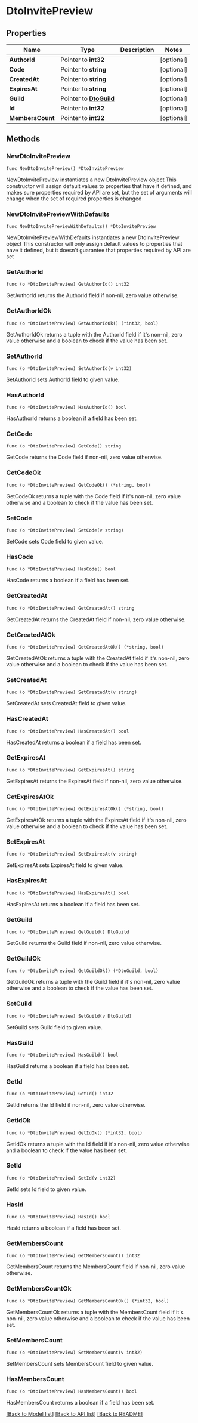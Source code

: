 # DtoInvitePreview

## Properties

Name | Type | Description | Notes
------------ | ------------- | ------------- | -------------
**AuthorId** | Pointer to **int32** |  | [optional] 
**Code** | Pointer to **string** |  | [optional] 
**CreatedAt** | Pointer to **string** |  | [optional] 
**ExpiresAt** | Pointer to **string** |  | [optional] 
**Guild** | Pointer to [**DtoGuild**](DtoGuild.md) |  | [optional] 
**Id** | Pointer to **int32** |  | [optional] 
**MembersCount** | Pointer to **int32** |  | [optional] 

## Methods

### NewDtoInvitePreview

`func NewDtoInvitePreview() *DtoInvitePreview`

NewDtoInvitePreview instantiates a new DtoInvitePreview object
This constructor will assign default values to properties that have it defined,
and makes sure properties required by API are set, but the set of arguments
will change when the set of required properties is changed

### NewDtoInvitePreviewWithDefaults

`func NewDtoInvitePreviewWithDefaults() *DtoInvitePreview`

NewDtoInvitePreviewWithDefaults instantiates a new DtoInvitePreview object
This constructor will only assign default values to properties that have it defined,
but it doesn't guarantee that properties required by API are set

### GetAuthorId

`func (o *DtoInvitePreview) GetAuthorId() int32`

GetAuthorId returns the AuthorId field if non-nil, zero value otherwise.

### GetAuthorIdOk

`func (o *DtoInvitePreview) GetAuthorIdOk() (*int32, bool)`

GetAuthorIdOk returns a tuple with the AuthorId field if it's non-nil, zero value otherwise
and a boolean to check if the value has been set.

### SetAuthorId

`func (o *DtoInvitePreview) SetAuthorId(v int32)`

SetAuthorId sets AuthorId field to given value.

### HasAuthorId

`func (o *DtoInvitePreview) HasAuthorId() bool`

HasAuthorId returns a boolean if a field has been set.

### GetCode

`func (o *DtoInvitePreview) GetCode() string`

GetCode returns the Code field if non-nil, zero value otherwise.

### GetCodeOk

`func (o *DtoInvitePreview) GetCodeOk() (*string, bool)`

GetCodeOk returns a tuple with the Code field if it's non-nil, zero value otherwise
and a boolean to check if the value has been set.

### SetCode

`func (o *DtoInvitePreview) SetCode(v string)`

SetCode sets Code field to given value.

### HasCode

`func (o *DtoInvitePreview) HasCode() bool`

HasCode returns a boolean if a field has been set.

### GetCreatedAt

`func (o *DtoInvitePreview) GetCreatedAt() string`

GetCreatedAt returns the CreatedAt field if non-nil, zero value otherwise.

### GetCreatedAtOk

`func (o *DtoInvitePreview) GetCreatedAtOk() (*string, bool)`

GetCreatedAtOk returns a tuple with the CreatedAt field if it's non-nil, zero value otherwise
and a boolean to check if the value has been set.

### SetCreatedAt

`func (o *DtoInvitePreview) SetCreatedAt(v string)`

SetCreatedAt sets CreatedAt field to given value.

### HasCreatedAt

`func (o *DtoInvitePreview) HasCreatedAt() bool`

HasCreatedAt returns a boolean if a field has been set.

### GetExpiresAt

`func (o *DtoInvitePreview) GetExpiresAt() string`

GetExpiresAt returns the ExpiresAt field if non-nil, zero value otherwise.

### GetExpiresAtOk

`func (o *DtoInvitePreview) GetExpiresAtOk() (*string, bool)`

GetExpiresAtOk returns a tuple with the ExpiresAt field if it's non-nil, zero value otherwise
and a boolean to check if the value has been set.

### SetExpiresAt

`func (o *DtoInvitePreview) SetExpiresAt(v string)`

SetExpiresAt sets ExpiresAt field to given value.

### HasExpiresAt

`func (o *DtoInvitePreview) HasExpiresAt() bool`

HasExpiresAt returns a boolean if a field has been set.

### GetGuild

`func (o *DtoInvitePreview) GetGuild() DtoGuild`

GetGuild returns the Guild field if non-nil, zero value otherwise.

### GetGuildOk

`func (o *DtoInvitePreview) GetGuildOk() (*DtoGuild, bool)`

GetGuildOk returns a tuple with the Guild field if it's non-nil, zero value otherwise
and a boolean to check if the value has been set.

### SetGuild

`func (o *DtoInvitePreview) SetGuild(v DtoGuild)`

SetGuild sets Guild field to given value.

### HasGuild

`func (o *DtoInvitePreview) HasGuild() bool`

HasGuild returns a boolean if a field has been set.

### GetId

`func (o *DtoInvitePreview) GetId() int32`

GetId returns the Id field if non-nil, zero value otherwise.

### GetIdOk

`func (o *DtoInvitePreview) GetIdOk() (*int32, bool)`

GetIdOk returns a tuple with the Id field if it's non-nil, zero value otherwise
and a boolean to check if the value has been set.

### SetId

`func (o *DtoInvitePreview) SetId(v int32)`

SetId sets Id field to given value.

### HasId

`func (o *DtoInvitePreview) HasId() bool`

HasId returns a boolean if a field has been set.

### GetMembersCount

`func (o *DtoInvitePreview) GetMembersCount() int32`

GetMembersCount returns the MembersCount field if non-nil, zero value otherwise.

### GetMembersCountOk

`func (o *DtoInvitePreview) GetMembersCountOk() (*int32, bool)`

GetMembersCountOk returns a tuple with the MembersCount field if it's non-nil, zero value otherwise
and a boolean to check if the value has been set.

### SetMembersCount

`func (o *DtoInvitePreview) SetMembersCount(v int32)`

SetMembersCount sets MembersCount field to given value.

### HasMembersCount

`func (o *DtoInvitePreview) HasMembersCount() bool`

HasMembersCount returns a boolean if a field has been set.


[[Back to Model list]](../README.md#documentation-for-models) [[Back to API list]](../README.md#documentation-for-api-endpoints) [[Back to README]](../README.md)


